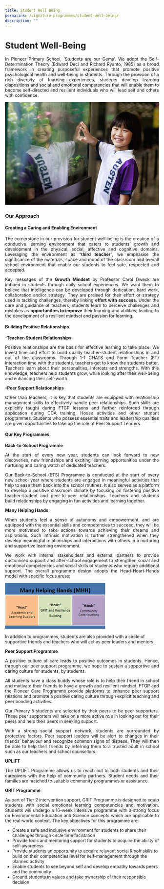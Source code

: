 ```yaml
---
title: Student Well Being
permalink: /signature-programmes/student-well-being/
description: ""
---
```

# Student Well-Being

<p align="Justify">In Pioneer Primary School, ‘Students are our Gems’.  We adopt the Self-Determination Theory (Edward Deci and Richard Ryanto, 1985) as a broad framework in creating purposeful experiences that promote positive psychological health and well-being in students.  Through the provision of a rich diversity of learning experiences, students develop learning dispositions and social and emotional competencies that will enable them to become self-directed and resilient individuals who will lead self and others with confidence.</p>

![](/images/PPS2021%20Photoshoot.jpg)

### Our Approach
#### Creating a Caring and Enabling Environment

<p align="Justify">The cornerstone in our provision for student well-being is the creation of a conducive learning environment that caters to students’ growth and development in the physical, social, affective and cognitive domains. Leveraging the environment as “<b>third teacher</b>”, we emphasise the significance of the materials, space and mood of the classroom and overall school environment that enable our students to feel safe, respected and accepted.</p>

<p align="Justify">Key messages of the <b>Growth Mindset</b> by Professor Carol Dweck are imbued in students through daily school experiences. We want them to believe that intelligence can be developed through dedication, hard work, collaboration and/or strategy. They are praised for their effort or strategy used in tackling challenges, thereby linking <b>effort with success</b>. Under the care and guidance of teachers, students learn to perceive challenges and mistakes as <b>opportunities to improve</b> their learning and abilities, leading to the development of a resilient mindset and passion for learning.</p>


#### Building Positive Relationships

**-Teacher-Student Relationships**

<p align="Justify">Positive relationships are the basis for effective learning to take place. We invest time and effort to build quality teacher-student relationships in and out of the classrooms. Through 1-1 CHATS and Form Teacher (FT) interaction time with the students, teachers get to know the students better. Teachers learn about their personalities, interests and strengths. With this knowledge, teachers help students grow, while looking after their well-being and enhancing their self-worth.</p>

**-Peer Support Relationships**

<p align="Justify">Other than teachers, it is key that students are equipped with relationship management skills to effectively handle peer relationships. Such skills are explicitly taught during FTGP lessons and further reinforced through application during CCA training, House activities and other student programmes. Students who possess essential traits and leadership qualities are given opportunities to take up the role of Peer Support Leaders.</p>

#### Our Key Programmes
**Back-to-School Programme**

<p align="Justify">At the start of every new year, students can look forward to new discoveries, new friendships and exciting learning opportunities under the nurturing and caring watch of dedicated teachers.</p>

<p align="Justify">Our Back-to-School (BTS) Programme is conducted at the start of every new school year where students are engaged in meaningful activities that help to ease them back into the school routines. It also serves as a platform to develop a positive classroom climate by focusing on fostering positive teacher-student and peer-to-peer relationships. Teachers and students build relationships by engaging in fun activities and learning together.</p>

**Many Helping Hands**

<p align="Justify">When students feel a sense of autonomy and empowerment, and are equipped with the essential skills and competencies to succeed, they will be more motivated to take actions towards achieving their dreams and aspirations.  Such intrinsic motivation is further strengthened when they develop meaningful relationships and interactions with others in a nurturing and supportive learning environment.</p>

<p align="Justify">We work with internal stakeholders and external partners to provide customised support and after-school engagement to strengthen social and emotional competencies and social skills of students who require additional support.  The overall programme design adopts the Head-Heart-Hands model with specific focus areas:</p>

<img src="/images/MHH.png" style="width:65%">

In addition to programmes, students are also provided with a circle of supportive friends and teachers who will act as peer leaders and mentors.


**Peer Support Programme**

<p align="Justify">A positive culture of care leads to positive outcomes in students. Hence, through our peer support programme, we hope to sustain a supportive and caring culture for students, by students. </p>

<p align="Justify">All students have a class buddy whose role is to help their friend in school and motivate their friends to have a growth and resilient mindset. FTGP and the Pioneer Care Programme provide platforms to enhance peer support relations and promote a positive caring culture through explicit teaching and peer bonding activities. </p>

<p align="Justify">Our Primary 5 students are selected by their peers to be peer supporters. These peer supporters will take on a more active role in looking out for their peers and help their peers in seeking support. </p>

<p align="Justify">With a strong social support network, students are surrounded by protective factors. Peer support leaders will be alert to changes in their friends’ behaviour and recognize common signs of distress. They will then be able to help their friends by referring them to a trusted adult in school such as our teachers and school counsellors. </p>

**UPLIFT** 

<p align="Justify">The UPLIFT Programme allows us to reach out to both students and their caregivers with the help of community partners. Student needs and their families are matched to suitable community programmes or assistance.</p>


**GRIT Programme**

<p align="Justify">As part of Tier 2 intervention support, GRIT Programme is designed to equip students with social emotional learning competencies and motivation. Students will undergo a 16-week intensive programme with a strong focus on Environmental Education and Science concepts which are applicable to the real-world context. The key objectives for this programme are:</p>
	
* Create a safe and inclusive environment for students to share their challenges through circle time facilitation
* Provide tools and mentoring support for students to acquire the ability of self-awareness
* Provide students an opportunity to acquire relevant social & soft skills to build on their competencies level for self-management through the planned activity
* Enable students to see beyond self and develop empathy towards peers and the community
* Ground students in values and take ownership of their responsible decision